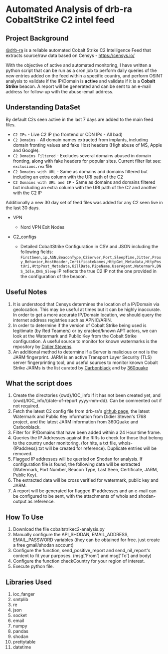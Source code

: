 # Automated Analysis of drb-ra CobaltStrike C2 intel feed
## Project Background
[@drb-ra](https://twitter.com/drb_ra) is a reliable automated Cobalt Strike C2 Intelligence Feed that extracts source/raw data based on Censys - https://censys.io/ 

With the objective of active and automated monitoring, I have written a python script that can be run as a cron job to perform daily queries of the new entries added on the feed within a specific country, and perform OSINT analysis to validate if the IP/Domain is **active** and validate if it is a **Cobalt Strike** beacon. A report will be generated and can be sent to an e-mail address for follow-up with the abuse-email address. 

## Understanding DataSet
By default C2s seen active in the last 7 days are added to the main feed files.

  * `C2 IPs` - Live C2 IP (no frontend or CDN IPs - All bad)
  * `C2 Domains` - All domain names extracted from implants, including domain fronting values and fake Host headers (High abuse of MS, Apple and Google).
  * `C2 Domains Filtered` - Excludes several domains abused in domain fronting, along with fake headers for popular sites. Current filter list see:  `exclusions.rex` file
  * `C2 Domains with URL` - Same as domains and domains filtered but including an extra column with the URI path of the C2
  * `C2 Domains with URL and IP` - Same as domains and domains filtered but including an extra column with the URI path of the C2 and another with the C2 IP 

  Additionally a new 30 day set of feed files was added for any C2 seen live in the last 30 days.
  
* VPN 
  * Nord VPN Exit Nodes

* C2_configs 
  * Detailed CobaltStrike Configuration in CSV and JSON including the following fields:  `FirstSeen,ip,ASN,BeaconType,C2Server,Port,SleepTime,Jitter,Proxy_Behavior,HostHeader,CertificateNames,HttpGet_Metadata,HttpPostUri,HttpPost_Metadata,KillDate,PipeName,UserAgent,Watermark,DNS_Idle,DNS_Sleep` IP reflects the true C2 IP not the one provided in the configuration of the beacon.

## Useful Notes
1. It is understood that Censys determines the location of a IP/Domain via geolocation. This may be useful at times but it can be highly inaccurate. In order to get a more accurate IP/Domain location, we should query the internet address registries such as APNIC/ARIN. 
2. In order to determine if the version of Cobalt Strike being used is legitimate (by Red Teamers) or by cracked/known APT actors, we can look at the Watermark and Public Key from the Cobalt Strike configuration. A useful source to monitor for known watermarks is the repository by [Didier Stevens](https://github.com/DidierStevens/DidierStevensSuite/blob/master/1768.json).
3. An additional method to determine if a Server is malicious or not is the JARM fingerprint. JARM is an active Transport Layer Security (TLS) server fingerprinting tool, and useful sources to monitor known Cobalt Strike JARMs is the list curated by [Carbonblack](https://github.com/carbonblack/active_c2_ioc_public/blob/main/cobaltstrike/JARM/jarm_cs_202107_uniq_sorted.txt) and by [360quake](https://github.com/360quake/CobaltStrike-JARM/blob/main/CobaltStrike-JARM.csv)

## What the script does
1. Create the directories {cwd}/IOC_info if it has not been created yet, and {cwd}/IOC_info/{date-of-report yyyy-mm-dd}. Can be commented out if not required.
2. Fetch the latest C2 config file from drb-ra's [github page](https://github.com/drb-ra/C2IntelFeeds/blob/master/C2_configs/cobaltstrike.csv), the latest Watermark and Public Key information from Didier Steven's 1768 project, and the latest JARM information from 360Quake and Carbonblack. 
3. Filter for IP/Domains that have been added within a 24 Hour time frame.
4. Queries the IP Addresses against the RIRs to check for those that belong to the country under monitoring. (for hits, a txt file, whois-{IPaddress}.txt will be created for reference). Duplicate entries will be removed.
5. Flagged IP addresses will be queried on Shodan for analysis. If configuration file is found, the following data will be extracted (Watermark, Port Number, Beacon Type, Last Seen, Certificate, JARM, Public Key). 
6. The extracted data will be cross verified for watermark, public key and JARM.
7. A report will be generated for flagged IP addresses and an e-mail can be configured to be sent, with the attachments of whois and shodan-output as reference.

## How To Use
1. Download the file cobaltstrikec2-analysis.py
2. Manually configure the API_SHODAN, EMAIL_ADDRESS, EMAIL_PASSWORD variables (they can be obtained for free. just create a free gmail/shodan account)
3. Configure the function, send_positive_report and send_nil_report's content to fit your purposes. (msg['From'] and msg['To'] and body)
4. Configure the function checkCountry for your region of interest. 
5. Execute python file.

## Libraries Used
1. ioc_fanger
2. smtplib
3. re
4. json
5. socket
6. email
7. numpy
8. pandas
9. shodan
10. prettytable
11. datetime
